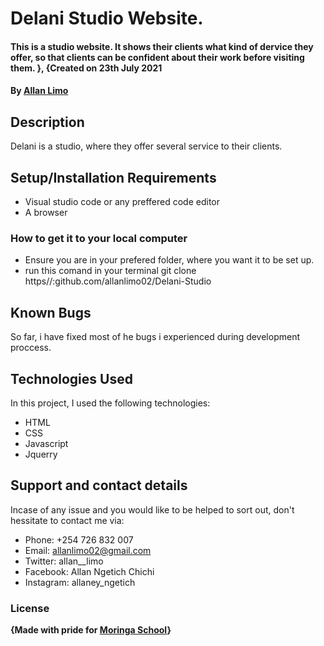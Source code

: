 # Delani Studio Website.

#### This is a studio website. It shows their clients what kind of dervice they offer, so that clients can be confident about their work before visiting them. }, {Created on 23th July 2021

#### By **<a href="github.com/allanlimo02" target="_blank">Allan Limo</a>**

## Description
Delani is a studio, where they offer several service to their clients.

## Setup/Installation Requirements
* Visual studio code or any preffered code editor
* A browser

### How to get it to your local computer
* Ensure you are in your prefered folder, where you want it to be set up.
* run this comand in your terminal git clone https//:github.com/allanlimo02/Delani-Studio

## Known Bugs
So far, i have fixed most of he bugs i experienced during development proccess.

## Technologies Used
In this project, I used the following technologies:
* HTML
* CSS
* Javascript
* Jquerry

## Support and contact details
Incase of any issue and you would like to be helped to sort out, don't hessitate to contact me via:
* Phone: +254 726 832 007
* Email: allanlimo02@gmail.com
* Twitter: allan__limo
* Facebook: Allan Ngetich Chichi
* Instagram: allaney_ngetich
### License


**{Made with pride for <a href="https://moringaschool.com" target="_blank">Moringa School</a>}**